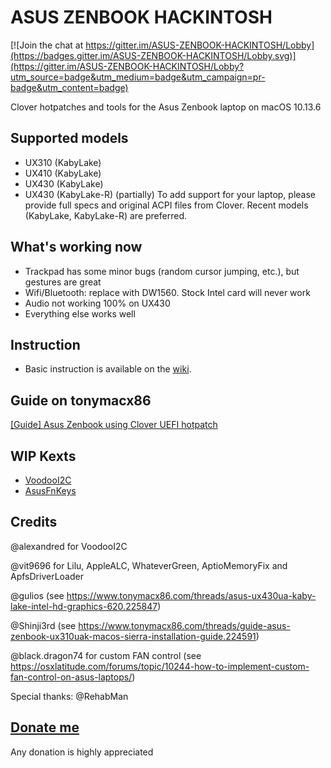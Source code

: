 # ASUS ZENBOOK HACKINTOSH

[![Join the chat at https://gitter.im/ASUS-ZENBOOK-HACKINTOSH/Lobby](https://badges.gitter.im/ASUS-ZENBOOK-HACKINTOSH/Lobby.svg)](https://gitter.im/ASUS-ZENBOOK-HACKINTOSH/Lobby?utm_source=badge&utm_medium=badge&utm_campaign=pr-badge&utm_content=badge)

Clover hotpatches and tools for the Asus Zenbook laptop on macOS 10.13.6

## Supported models

- UX310 (KabyLake)
- UX410 (KabyLake)
- UX430 (KabyLake)
- UX430 (KabyLake-R) (partially)
To add support for your laptop, please provide full specs and original ACPI files from Clover. Recent models (KabyLake, KabyLake-R) are preferred.

## What's working now

- Trackpad has some minor bugs (random cursor jumping, etc.), but gestures are great
- Wifi/Bluetooth: replace with DW1560. Stock Intel card will never work
- Audio not working 100% on UX430
- Everything else works well

## Instruction

- Basic instruction is available on the [wiki](https://github.com/hieplpvip/ASUS-ZENBOOK-HACKINTOSH/wiki).

## Guide on tonymacx86

[[Guide] Asus Zenbook using Clover UEFI hotpatch](https://www.tonymacx86.com/threads/guide-asus-zenbook-using-clover-uefi-hotpatch.257448/)

## WIP Kexts

* [VoodooI2C](https://github.com/hieplpvip/VoodooI2C/tree/native)
* [AsusFnKeys](https://github.com/hieplpvip/AsusFnKeys)

## Credits

@alexandred for VoodooI2C

@vit9696 for Lilu, AppleALC, WhateverGreen, AptioMemoryFix and ApfsDriverLoader

@gulios (see https://www.tonymacx86.com/threads/asus-ux430ua-kaby-lake-intel-hd-graphics-620.225847) 

@Shinji3rd (see https://www.tonymacx86.com/threads/guide-asus-zenbook-ux310uak-macos-sierra-installation-guide.224591)

@black.dragon74 for custom FAN control (see https://osxlatitude.com/forums/topic/10244-how-to-implement-custom-fan-control-on-asus-laptops/)

Special thanks: @RehabMan

## [Donate me](https://paypal.me/hieplpvip)
Any donation is highly appreciated
